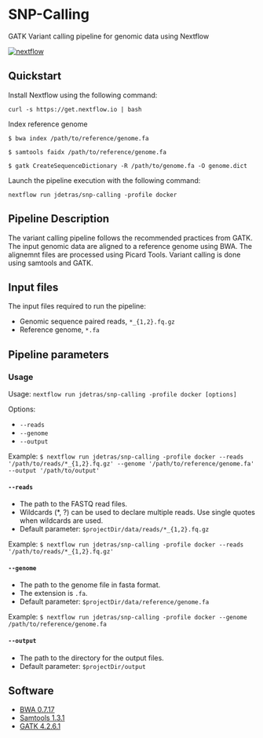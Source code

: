 # SNP-Calling
GATK Variant calling pipeline for genomic data using Nextflow

[![nextflow](https://img.shields.io/badge/nextflow-%E2%89%A522.04.5-brightgreen.svg)](http://nextflow.io)

## Quickstart

Install Nextflow using the following command: 

  `curl -s https://get.nextflow.io | bash`
  
Index reference genome

  `$ bwa index /path/to/reference/genome.fa`
 
  `$ samtools faidx /path/to/reference/genome.fa`
  
  `$ gatk CreateSequenceDictionary -R /path/to/genome.fa -O genome.dict`

Launch the pipeline execution with the following command:

  `nextflow run jdetras/snp-calling -profile docker`
  
## Pipeline Description

The variant calling pipeline follows the recommended practices from GATK. The input genomic data are aligned to a reference genome using BWA. The alignemnt files are processed using Picard Tools. Variant calling is done using samtools and GATK. 

## Input files

The input files required to run the pipeline:
* Genomic sequence paired reads, `*_{1,2}.fq.gz`
* Reference genome, `*.fa`

## Pipeline parameters

### Usage
Usage: `nextflow run jdetras/snp-calling -profile docker [options]`

Options:

* `--reads` 
* `--genome`
* `--output`

Example: 
  `$ nextflow run jdetras/snp-calling -profile docker --reads '/path/to/reads/*_{1,2}.fq.gz' --genome '/path/to/reference/genome.fa' --output '/path/to/output'`

#### `--reads`

* The path to the FASTQ read files.
* Wildcards (*, ?) can be used to declare multiple reads. Use single quotes when wildcards are used. 
* Default parameter: `$projectDir/data/reads/*_{1,2}.fq.gz`

Example: 
  `$ nextflow run jdetras/snp-calling -profile docker --reads '/path/to/reads/*_{1,2}.fq.gz'`
  
#### `--genome`

* The path to the genome file in fasta format.
* The extension is `.fa`.
* Default parameter: `$projectDir/data/reference/genome.fa`

Example:
  `$ nextflow run jdetras/snp-calling -profile docker --genome /path/to/reference/genome.fa`
    
#### `--output`

* The path to the directory for the output files.
* Default parameter: `$projectDir/output`

## Software

* [BWA 0.7.17](http://bio-bwa.sourceforge.net/)
* [Samtools 1.3.1](http://www.htslib.org/)
* [GATK 4.2.6.1](https://gatk.broadinstitute.org/) 